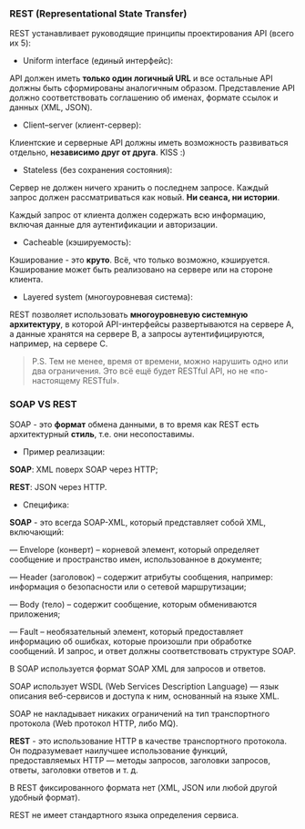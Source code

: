 ### REST (Representational State Transfer)

REST устанавливает руководящие принципы проектирования API (всего их 5):

* Uniform interface (единый интерфейс):

API должен иметь **только один логичный URL** и все остальные API должны быть сформированы аналогичным образом. Представление API должно соответствовать соглашению об именах, формате ссылок и данных (XML, JSON).

* Client–server (клиент-сервер):

Клиентские и серверные API должны иметь возможность развиваться отдельно, **независимо друг от друга**. KISS :)

* Stateless (без сохранения состояния):

Сервер не должен ничего хранить о последнем запросе. Каждый запрос должен рассматриваться как новый. **Ни сеанса, ни истории**.

Каждый запрос от клиента должен содержать всю информацию, включая данные для аутентификации и авторизации.

* Cacheable (кэшируемость):

Кэширование - это **круто**. Всё, что только возможно, кэшируется. Кэширование может быть реализовано на сервере или на стороне клиента.

* Layered system (многоуровневая система):

REST позволяет использовать **многоуровневую системную архитектуру**, в которой API-интерфейсы развертываются на сервере A, а данные хранятся на сервере B, а запросы аутентифицируются, например, на сервере C.

> P.S. Тем не менее, время от времени, можно нарушить одно или два ограничения. Это всё ещё будет RESTful API, но не «по-настоящему RESTful».

### SOAP VS REST

SOAP - это **формат** обмена данными, в то время как REST есть архитектурный **стиль**, т.е. они несопоставимы.

* Пример реализации:

**SOAP**: XML поверх SOAP через HTTP;

**REST**: JSON через HTTP.

* Специфика:

**SOAP** - это всегда SOAP-XML, который представляет собой XML, включающий:

— Envelope (конверт) – корневой элемент, который определяет сообщение и пространство имен, использованное в документе;

— Header (заголовок) – содержит атрибуты сообщения, например: информация о безопасности или о сетевой маршрутизации;

— Body (тело) – содержит сообщение, которым обмениваются приложения;

— Fault – необязательный элемент, который предоставляет информацию об ошибках, которые произошли при обработке сообщений. И запрос, и ответ должны соответствовать структуре SOAP.

В SOAP используется формат SOAP XML для запросов и ответов.

SOAP использует WSDL (Web Services Description Language) — язык описания веб-сервисов и доступа к ним, основанный на языке XML.

SOAP не накладывает никаких ограничений на тип транспортного протокола (Web протокол HTTP, либо MQ).

**REST** - это использование HTTP в качестве транспортного протокола. Он подразумевает наилучшее использование функций, предоставляемых HTTP — методы запросов, заголовки запросов, ответы, заголовки ответов и т. д.

В REST фиксированного формата нет (XML, JSON или любой другой удобный формат).

REST не имеет стандартного языка определения сервиса.

